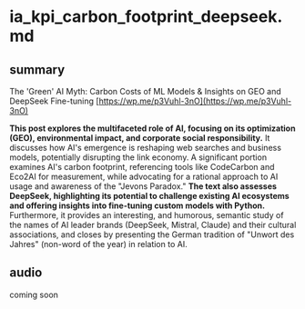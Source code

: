 # ia_kpi_carbon_footprint_deepseek.md


## summary
The 'Green' AI Myth: Carbon Costs of ML Models & Insights on GEO and DeepSeek Fine-tuning [https://wp.me/p3Vuhl-3nO](https://wp.me/p3Vuhl-3nO)

**This post explores the multifaceted role of AI, focusing on its optimization (GEO), environmental impact, and corporate social responsibility.** It discusses how AI's emergence is reshaping web searches and business models, potentially disrupting the link economy.  A significant portion examines AI's carbon footprint, referencing tools like CodeCarbon and Eco2AI for measurement, while advocating for a rational approach to AI usage and awareness of the "Jevons Paradox." **The text also assesses DeepSeek, highlighting its potential to challenge existing AI ecosystems and offering insights into fine-tuning custom models with Python.** Furthermore, it provides an interesting, and humorous, semantic study of the names of AI leader brands (DeepSeek, Mistral, Claude) and their cultural associations, and closes by presenting the German tradition of "Unwort des Jahres" (non-word of the year) in relation to AI.



## audio
coming soon




